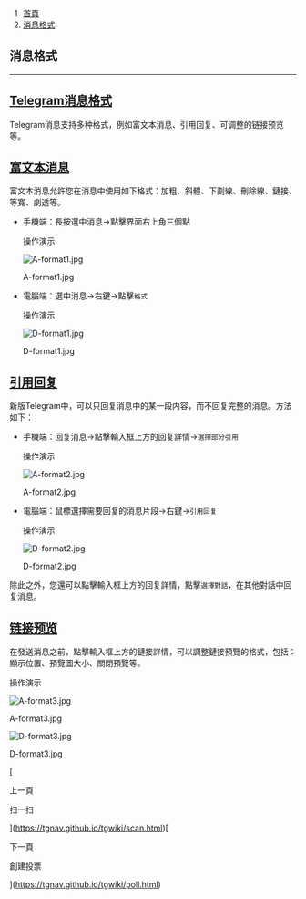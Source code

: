 1.  [首頁](https://tgnav.github.io/tgwiki/)
2.  [消息格式](https://tgnav.github.io/tgwiki/format.html)

## 消息格式

* * *

## [Telegram消息格式](#telegram消息格式)

Telegram消息支持多种格式，例如富文本消息、引用回复、可调整的链接预览等。

## [富文本消息](#富文本消息)

富文本消息允許您在消息中使用如下格式：加粗、斜體、下劃線、刪除線、鏈接、等寬、劇透等。

+   手機端：長按選中消息->點擊界面右上角三個點
    
    操作演示
    
    ![A-format1.jpg](https://cdn.jsdelivr.net/gh/tgwiki/images/A/format1.jpg)
    
    A-format1.jpg
    
+   電腦端：選中消息->右鍵->點擊`格式`
    
    操作演示
    
    ![D-format1.jpg](https://cdn.jsdelivr.net/gh/tgwiki/images/D/format1.jpg)
    
    D-format1.jpg
    

## [引用回复](#引用回复)

新版Telegram中，可以只回复消息中的某一段内容，而不回复完整的消息。方法如下：

+   手機端：回复消息->點擊輸入框上方的回复詳情->`選擇部分引用`
    
    操作演示
    
    ![A-format2.jpg](https://cdn.jsdelivr.net/gh/tgwiki/images/A/format2.jpg)
    
    A-format2.jpg
    
+   電腦端：鼠標選擇需要回复的消息片段->右鍵->`引用回复`
    
    操作演示
    
    ![D-format2.jpg](https://cdn.jsdelivr.net/gh/tgwiki/images/D/format2.jpg)
    
    D-format2.jpg
    

除此之外，您還可以點擊輸入框上方的回复詳情，點擊`選擇對話`，在其他對話中回复消息。

## [链接预览](#链接预览)

在發送消息之前，點擊輸入框上方的鏈接詳情，可以調整鏈接預覽的格式，包括：顯示位置、預覽圖大小、關閉預覽等。

操作演示

![A-format3.jpg](https://cdn.jsdelivr.net/gh/tgwiki/images/A/format3.jpg)

A-format3.jpg

![D-format3.jpg](https://cdn.jsdelivr.net/gh/tgwiki/images/D/format3.jpg)

D-format3.jpg

[

上一頁

扫一扫

](https://tgnav.github.io/tgwiki/scan.html)[

下一頁

創建投票

](https://tgnav.github.io/tgwiki/poll.html)